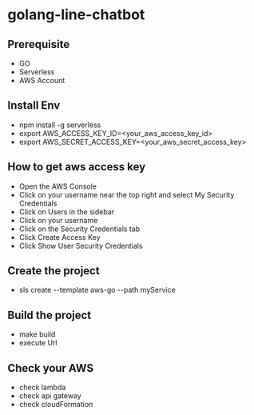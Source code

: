 # golang-line-chatbot

## Prerequisite
- GO
- Serverless
- AWS Account

## Install Env
- npm install -g serverless
- export AWS_ACCESS_KEY_ID=<your_aws_access_key_id>
- export AWS_SECRET_ACCESS_KEY=<your_aws_secret_access_key>

## How to get aws access key
- Open the AWS Console
- Click on your username near the top right and select My Security Credentials
- Click on Users in the sidebar
- Click on your username
- Click on the Security Credentials tab
- Click Create Access Key
- Click Show User Security Credentials

## Create the project
- sls create --template aws-go --path myService

## Build the project
- make build
- execute Url

## Check your AWS
- check lambda
- check api gateway
- check cloudFormation
